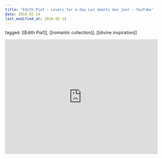 ```yaml
---
title: 'Édith Piaf - Lovers for a day Les amants dun jour - YouTube'
date: 2018-02-14
last_modified_at: 2018-02-14
---
```

tagged: [[Edith Piaf]], [[romantic collection]], [[divine inspiration]]
<iframe allow="accelerometer; autoplay; clipboard-write; encrypted-media; gyroscope; picture-in-picture" allowfullscreen="" frameborder="0" height="375" id="youtube_iframe" src="https://www.youtube.com/embed/Puq-HecW2Es?feature=oembed&amp;enablejsapi=1&amp;origin=https://safe.txmblr.com&amp;wmode=opaque" width="500"></iframe>
